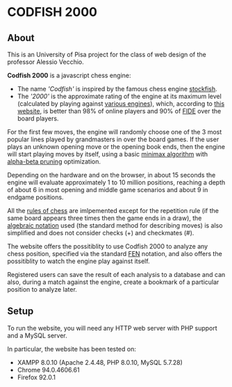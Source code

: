# CODFISH 2000

## About
This is an University of Pisa project for the class of web design of the professor Alessio Vecchio.

**Codfish 2000** is a javascript chess engine:

*   The name _'Codfish'_ is inspired by the famous chess engine [stockfish](https://stockfishchess.org/).
*   The _'2000'_ is the approximate rating of the engine at its maximum level (calculated by playing against [various engines](https://www.chess.com/play/computer)), which, according to [this website](https://chessgrandmonkey.com/chess-rating-percentile-calculator-graph/), is better than 98% of online players and 90% of [FIDE](https://www.fide.com/) over the board players.

For the first few moves, the engine will randomly choose one of the 3 most popular lines played by grandmasters in over the board games. If the user plays an unknown opening move or the opening book ends, then the engine will start playing moves by itself, using a basic [minimax algorithm](https://simple.wikipedia.org/wiki/Minimax) with [alpha-beta pruning](https://en.wikipedia.org/wiki/Alpha%E2%80%93beta_pruning) optimization.

Depending on the hardware and on the browser, in about 15 seconds the engine will evaluate approximately 1 to 10 million positions, reaching a depth of about 6 in most opening and middle game scenarios and about 9 in endgame positions.

All the [rules of chess](https://en.wikipedia.org/wiki/Rules_of_chess) are imlpemented except for the repetition rule (if the same board appears three times then the game ends in a draw), the [algebraic notation](https://en.wikipedia.org/wiki/Algebraic_notation_(chess)) used (the standard method for describing moves) is also simplified and does not consider checks (+) and checkmates (#).

The website offers the possitiblity to use Codfish 2000 to analyze any chess position, specified via the standard [FEN](https://en.wikipedia.org/wiki/Forsyth%E2%80%93Edwards_Notation) notation, and also offers the possitiblity to watch the engine play against itself.

Registered users can save the result of each analysis to a database and can also, during a match against the engine, create a bookmark of a particular position to analyze later.



## Setup

To run the website, you will need any HTTP web server with PHP support and a MySQL server.

In particular, the website has been tested on:
* XAMPP 8.0.10 (Apache 2.4.48, PHP 8.0.10, MySQL 5.7.28)
* Chrome 94.0.4606.61
* Firefox 92.0.1
